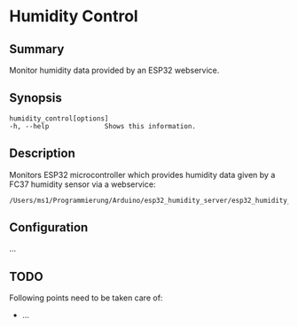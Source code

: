 # Humidity Control

## Summary
Monitor humidity data provided by an ESP32 webservice.

## Synopsis
	humidity_control[options]
    -h, --help				Shows this information.
	
## Description
Monitors ESP32 microcontroller which provides humidity data given by a FC37 humidity sensor via a webservice:

    /Users/ms1/Programmierung/Arduino/esp32_humidity_server/esp32_humidity_server.ino


## Configuration
...

## TODO
Following points need to be taken care of:

* ...
